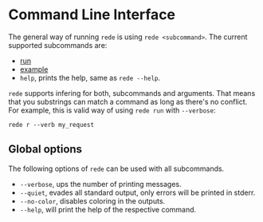 # Command Line Interface

The general way of running `rede` is using `rede <subcommand>`. The current supported
subcommands are:
- [run](./command_line_tool/run.md)
- [example](./command_line_tool/example.md)
- `help`, prints the help, same as `rede --help`.

`rede` supports infering for both, subcommands and arguments. That means that you substrings
can match a command as long as there's no conflict. For example, this is valid way of using
`rede run` with `--verbose`:

```shell
rede r --verb my_request
```

## Global options

The following options of `rede` can be used with all subcommands.
- `--verbose`, ups the number of printing messages.
- `--quiet`, evades all standard output, only errors will be printed in stderr.
- `--no-color`, disables coloring in the outputs.
- `--help`, will print the help of the respective command.